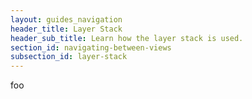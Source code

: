 ```yaml
---
layout: guides_navigation
header_title: Layer Stack
header_sub_title: Learn how the layer stack is used.
section_id: navigating-between-views
subsection_id: layer-stack
---
```


foo